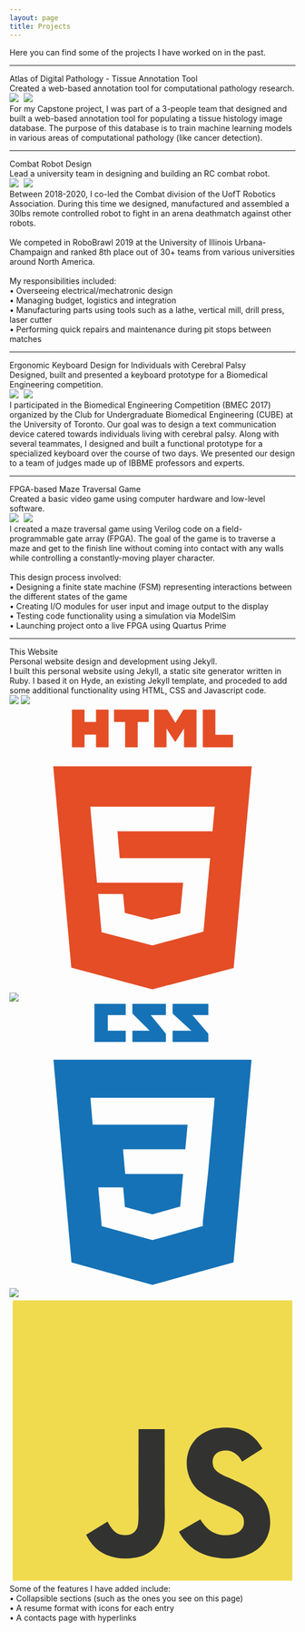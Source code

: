 ```yaml
---
layout: page
title: Projects
---
```

Here you can find some of the projects I have worked on in the past.
<hr>

<!--------------------------- ADP --------------------------->
<div id="proj1" class="collapsible">
    <div class="collapsible-arrow-container">
        <div id="proj1-arrow" class="collapsible-arrow"></div>
    </div>
    <div class="collapsible-title">Atlas of Digital Pathology - Tissue Annotation Tool</div>
</div>
<div id="proj1-content" class="collapsible-content">
    <div class="proj-subheader">Created a web-based annotation tool for computational pathology research.</div>
    <div class="proj-img-container">
        <img class="proj-img" style="margin-right:5px;" src="../images/workflow.png">
        <img class="proj-img" src="../images/adp_image.png">
    </div>
    For my Capstone project, I was part of a 3-people team that designed and built a web-based annotation tool for populating a tissue histology image database. The purpose of this database is to train machine learning models in various areas of computational pathology (like cancer detection).
    <!-- <br><br> -->

</div>

<hr>

<!------------------------ UTRA Combat Robot ------------------------>
<div id="proj6" class="collapsible">
    <div class="collapsible-arrow-container">
        <div id="proj6-arrow" class="collapsible-arrow"></div>
    </div>
    <div class="collapsible-title">Combat Robot Design</div>
</div>
<div id="proj6-content" class="collapsible-content">
    <div class="proj-subheader">Lead a university team in designing and building an RC combat robot.</div>
    <div class="proj-img-container">
        <img class="proj-img" style="margin-right:5px;" src="../images/utra_1.jpg">
        <img class="proj-img" src="../images/utra_2.jpg">
    </div>
    Between 2018-2020, I co-led the Combat division of the UofT Robotics Association.
    During this time we designed, manufactured and assembled a 30lbs remote controlled robot to fight in an arena deathmatch against other robots.<br><br>
    We competed in RoboBrawl 2019 at the University of Illinois Urbana-Champaign and ranked 8th place out of 30+ teams from various universities around North America.<br>
    <br>
    <!-- <div class="proj-img-container">
        <img class="proj-img" style="margin-right:5px;" src="../images/utra_3.jpg">
    </div> -->
    My responsibilities included:<br>
    • Overseeing electrical/mechatronic design<br>
    • Managing budget, logistics and integration<br>
    • Manufacturing parts using tools such as a lathe, vertical mill, drill press, laser cutter<br>
    • Performing quick repairs and maintenance during pit stops between matches<br>

</div>

<hr>

<!------------------------ TODO: Three.js Solar System Model ------------------------>
<!-- <div id="proj2" class="collapsible">
    <div class="collapsible-arrow-container">
        <div id="proj2-arrow" class="collapsible-arrow"></div>
    </div>
    <div class="collapsible-title">Three.js Solar System Model</div>
</div>
<div id="proj2-content" class="collapsible-content">
    -- Under Construction --
</div>

<hr> -->

<!------------------------ TODO: LeukoFight ------------------------>
<!-- <div id="proj2" class="collapsible">
    <div class="collapsible-arrow-container">
        <div id="proj2-arrow" class="collapsible-arrow"></div>
    </div>
    <div class="collapsible-title">LeukoFight</div>
</div>
<div id="proj2-content" class="collapsible-content">
    -- Under Construction --
</div>

<hr> -->

<!------------------------ TODO: MindUnite ------------------------>
<!-- <div id="proj2" class="collapsible">
    <div class="collapsible-arrow-container">
        <div id="proj2-arrow" class="collapsible-arrow"></div>
    </div>
    <div class="collapsible-title">MindUnite - Brainstorming Tool</div>
</div>
<div id="proj2-content" class="collapsible-content">
    -- Under Construction --
</div>

<hr> -->

<!------------------------ TODO: Computer Graphics (CSC317) ------------------------>
<!-- <div id="proj3" class="collapsible">
    <div class="collapsible-arrow-container">
        <div id="proj3-arrow" class="collapsible-arrow"></div>
    </div>
    <div class="collapsible-title">Computer Graphics Labs</div>
</div>
<div id="proj3-content" class="collapsible-content">
    * Lorem ipsum
    * Dolor sit amet
</div>
<hr> -->

<!------------------------ TODO: Machine Learning Labs (ECE420) ------------------------>
<!-- <div id="proj4" class="collapsible">
    <div class="collapsible-arrow-container">
        <div id="proj4-arrow" class="collapsible-arrow"></div>
    </div>
    <div class="collapsible-title">Machine Learning Labs</div>
</div>
<div id="proj4-content" class="collapsible-content">
    * Lorem ipsum
    * Dolor sit amet
</div>
<hr> -->

<!------------------------ TODO: Pneumatic Engine ------------------------>
<!-- <div id="proj7" class="collapsible">
    <div class="collapsible-arrow-container">
        <div id="proj7-arrow" class="collapsible-arrow"></div>
    </div>
    <div class="collapsible-title">Machine Learning Labs</div>
</div>
<div id="proj7-content" class="collapsible-content">
    * Lorem ipsum
    * Dolor sit amet
</div>
<hr> -->

<!------------------------ BMEC 2017 ------------------------>
<div id="proj8" class="collapsible">
    <div class="collapsible-arrow-container">
        <div id="proj8-arrow" class="collapsible-arrow"></div>
    </div>
    <div class="collapsible-title">Ergonomic Keyboard Design for Individuals with Cerebral Palsy</div>
</div>
<div id="proj8-content" class="collapsible-content">
    <div class="proj-subheader">Designed, built and presented a keyboard prototype for a Biomedical Engineering competition.</div>
    <div class="proj-img-container">
        <img class="proj-img" style="margin-right:5px;" src="../images/beezyboard_4.jpg">
        <img class="proj-img" src="../images/beezyboard_3.jpg">
    </div>
    I participated in the Biomedical Engineering Competition (BMEC 2017) organized by the Club for Undergraduate Biomedical Engineering (CUBE) at the University of Toronto. Our goal was to design a text communication device catered towards individuals living with cerebral palsy. Along with several teammates, I designed and built a functional prototype for a specialized keyboard over the course of two days. We presented our design to a team of judges made up of IBBME professors and experts.
</div>
<hr>

<!------------------------ Maze Game ------------------------>
<div id="proj9" class="collapsible">
    <div class="collapsible-arrow-container">
        <div id="proj9-arrow" class="collapsible-arrow"></div>
    </div>
    <div class="collapsible-title">FPGA-based Maze Traversal Game</div>
</div>
<div id="proj9-content" class="collapsible-content">
    <div class="proj-subheader">Created a basic video game using computer hardware and low-level software.</div>
    <div class="proj-img-container">
        <img class="proj-img" style="margin-right:5px;" src="../images/mazegame_1.jpg">
        <img class="proj-img" src="../images/mazegame_2.jpg">
    </div>
    I created a maze traversal game using Verilog code on a field-programmable gate array (FPGA).
    The goal of the game is to traverse a maze and get to the finish line without coming into contact with any walls while controlling a constantly-moving player character.<br><br>
    This design process involved:<br>
    • Designing a finite state machine (FSM) representing interactions between the different states of the game<br>
    • Creating I/O modules for user input and image output to the display<br>
    • Testing code functionality using a simulation via ModelSim<br>
    • Launching project onto a live FPGA using Quartus Prime
</div>
<hr>

<!------------------------ This Website ------------------------>
<div id="proj5" class="collapsible">
    <div class="collapsible-arrow-container">
        <div id="proj5-arrow" class="collapsible-arrow"></div>
    </div>
    <div class="collapsible-title">This Website</div>
</div>
<div id="proj5-content" class="collapsible-content">
    <div class="proj-subheader">Personal website design and development using Jekyll.</div>
    I built this personal website using Jekyll, a static site generator written in Ruby.
    I based it on Hyde, an existing Jekyll template, and proceded to add some additional functionality using HTML, CSS and Javascript code.<br>
    <div class="proj-icon-container">
        <img class="proj-icon" src="../images/jekyll.png">
        <img class="proj-plus-icon" src="../images/plus-icon.png">
        <svg class="proj-icon" viewBox="0 0 128 128">
            <path fill="#E44D26" d="M19.569 27l8.087 89.919 36.289 9.682 36.39-9.499 8.096-90.102h-88.862zm72.041 20.471l-.507 5.834-.223 2.695h-42.569l1.017 12h40.54l-.271 2.231-2.615 28.909-.192 1.69-22.79 6.134v-.005l-.027.012-22.777-5.916-1.546-17.055h11.168l.791 8.46 12.385 3.139.006-.234v.012l12.412-2.649 1.296-13.728h-38.555l-2.734-30.836-.267-3.164h55.724000000000004l-.266 2.471zM27.956 1.627h5.622v5.556h5.144v-5.556h5.623v16.822h-5.623v-5.633h-5.143v5.633h-5.623v-16.822zM51.738 7.206h-4.95v-5.579h15.525v5.579h-4.952v11.243h-5.623v-11.243zM64.777 1.627h5.862l3.607 5.911 3.603-5.911h5.865v16.822h-5.601v-8.338l-3.867 5.981h-.098l-3.87-5.981v8.338h-5.502v-16.822zM86.513 1.627h5.624v11.262h7.907v5.561h-13.531v-16.823z"></path>
        </svg>
        <img class="proj-plus-icon" src="../images/plus-icon.png">
        <svg class="proj-icon" viewBox="0 0 128 128">
            <path fill="#1572B6" d="M19.67 26l8.069 90.493 36.206 10.05 36.307-10.063 8.078-90.48h-88.66zm69.21 50.488l-2.35 21.892.009 1.875-22.539 6.295v.001l-.018.015-22.719-6.225-1.537-17.341h11.141l.79 8.766 12.347 3.295-.004.015v-.032l12.394-3.495 1.308-14.549h-25.907000000000004l-.222-2.355-.506-5.647-.265-2.998h27.886000000000003l1.014-11h-42.473l-.223-2.589-.506-6.03-.265-3.381h55.597l-.267 3.334-2.685 30.154"></path><path fill="#1572B6" d="M89 14.374l-7.149-8.374h7.149v-5h-16v4.363l8.39 7.637h-8.39v5h16zM70 14.374l-6.807-8.374h6.807v-5h-15v4.363l7.733 7.637h-7.733v5h15zM52 13h-8v-7h8v-5h-14v17h14z"></path>
        </svg>
        <img class="proj-plus-icon" src="../images/plus-icon.png">
        <svg class="proj-icon" viewBox="0 0 128 128">
            <path fill="#F0DB4F" d="M1.408 1.408h125.184v125.185h-125.184z"></path><path fill="#323330" d="M116.347 96.736c-.917-5.711-4.641-10.508-15.672-14.981-3.832-1.761-8.104-3.022-9.377-5.926-.452-1.69-.512-2.642-.226-3.665.821-3.32 4.784-4.355 7.925-3.403 2.023.678 3.938 2.237 5.093 4.724 5.402-3.498 5.391-3.475 9.163-5.879-1.381-2.141-2.118-3.129-3.022-4.045-3.249-3.629-7.676-5.498-14.756-5.355l-3.688.477c-3.534.893-6.902 2.748-8.877 5.235-5.926 6.724-4.236 18.492 2.975 23.335 7.104 5.332 17.54 6.545 18.873 11.531 1.297 6.104-4.486 8.08-10.234 7.378-4.236-.881-6.592-3.034-9.139-6.949-4.688 2.713-4.688 2.713-9.508 5.485 1.143 2.499 2.344 3.63 4.26 5.795 9.068 9.198 31.76 8.746 35.83-5.176.165-.478 1.261-3.666.38-8.581zm-46.885-37.793h-11.709l-.048 30.272c0 6.438.333 12.34-.714 14.149-1.713 3.558-6.152 3.117-8.175 2.427-2.059-1.012-3.106-2.451-4.319-4.485-.333-.584-.583-1.036-.667-1.071l-9.52 5.83c1.583 3.249 3.915 6.069 6.902 7.901 4.462 2.678 10.459 3.499 16.731 2.059 4.082-1.189 7.604-3.652 9.448-7.401 2.666-4.915 2.094-10.864 2.07-17.444.06-10.735.001-21.468.001-32.237z"></path>
        </svg>
    </div>
    Some of the features I have added include:<br>
    • Collapsible sections (such as the ones you see on this page)<br>
    • A resume format with icons for each entry<br>
    • A contacts page with hyperlinks<br>
</div>


<script>
    // Add functionality to collapsible boxes
    const coll = document.getElementsByClassName("collapsible");
    
    for (let i = 0; i < coll.length; i++) {
    coll[i].addEventListener("click", function() {
        let content = document.getElementById(this.id+"-content");
        
        if (content.style.maxHeight){
            content.style.maxHeight = null;
        } else {
            content.style.maxHeight = content.scrollHeight + "px";
        }

        let arrow = document.getElementById(this.id+"-arrow");
        arrow.classList.toggle("expanded");
    });
    }
</script>